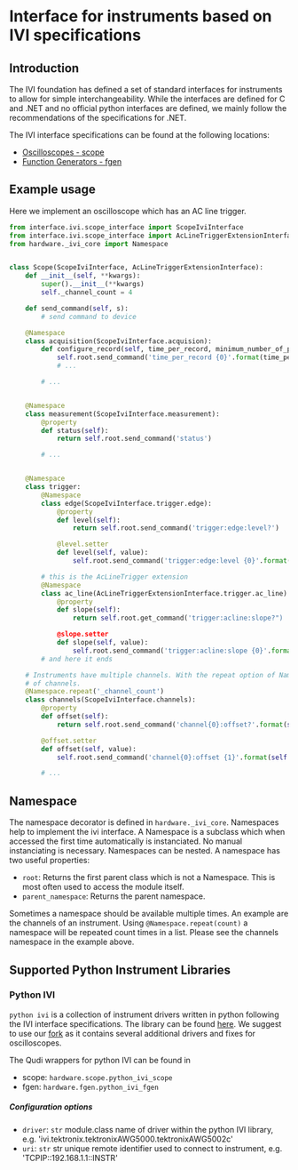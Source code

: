 # Interface for instruments based on IVI specifications

## Introduction
The IVI foundation has defined a set of standard interfaces for instruments to allow for simple
interchangeability. While the interfaces are defined for C and .NET and no official python
interfaces are defined, we mainly follow the recommendations of the specifications for .NET.

The IVI interface specifications can be found at the following locations:

- [Oscilloscopes - scope](http://www.ivifoundation.org/downloads/Class%20Specifications/IVI-4.1_Scope_2016-10-14.pdf)
- [Function Generators - fgen](http://www.ivifoundation.org/downloads/Class%20Specifications/IVI-4.3_Fgen_2016-10-14.pdf)

## Example usage

Here we implement an oscilloscope which has an AC line trigger.

```python
from interface.ivi.scope_interface import ScopeIviInterface
from interface.ivi.scope_interface import AcLineTriggerExtensionInterface
from hardware._ivi_core import Namespace


class Scope(ScopeIviInterface, AcLineTriggerExtensionInterface):
    def __init__(self, **kwargs):
        super().__init__(**kwargs)
        self._channel_count = 4

    def send_command(self, s):
        # send command to device

    @Namespace
    class acquisition(ScopeIviInterface.acquision):
        def configure_record(self, time_per_record, minimum_number_of_points, acquisition_start_time):
            self.root.send_command('time_per_record {0}'.format(time_per_record)
            # ...

        # ...


    @Namespace
    class measurement(ScopeIviInterface.measurement):
        @property
        def status(self):
            return self.root.send_command('status')

        # ...


    @Namespace
    class trigger:
        @Namespace
        class edge(ScopeIviInterface.trigger.edge):
            @property
            def level(self):
                return self.root.send_command('trigger:edge:level?')

            @level.setter
            def level(self, value):
                self.root.send_command('trigger:edge:level {0}'.format(value))

        # this is the AcLineTrigger extension
        @Namespace
        class ac_line(AcLineTriggerExtensionInterface.trigger.ac_line):
            @property
            def slope(self):
                return self.root.get_command('trigger:acline:slope?")

            @slope.setter
            def slope(self, value):
                self.root.send_command('trigger:acline:slope {0}'.format(value))
        # and here it ends

    # Instruments have multiple channels. With the repeat option of Namespace we can have a list
    # of channels.
    @Namespace.repeat('_channel_count')
    class channels(ScopeIviInterface.channels):
        @property
        def offset(self):
            return self.root.send_command('channel{0}:offset?'.format(self.index))

        @offset.setter
        def offset(self, value):
            self.root.send_command('channel{0}:offset {1}'.format(self.index, value))

        # ...
```


## Namespace

The namespace decorator is defined in `hardware._ivi_core`. Namespaces help to implement the ivi interface. A Namespace is a subclass which when accessed
the first time automatically is instanciated. No manual instanciating is necessary. Namespaces
can be nested. A namespace has two useful properties:

- `root`: Returns the first parent class which is not a Namespace. This is most often used to
          access the module itself.
- `parent_namespace`: Returns the parent namespace.

Sometimes a namespace should be available multiple times. An example are the channels of an
instrument. Using `@Namespace.repeat(count)` a namespace will be repeated count times in a list.
Please see the channels namespace in the example above.

## Supported Python Instrument Libraries

### Python IVI

`python ivi` is a collection of instrument drivers written in python following the IVI interface
specifications. The library can be found [here](https://github.com/python-ivi/python-ivi). We
suggest to use our [fork](https://github.com/qpit/python-ivi) as it contains several additional
drivers and fixes for oscilloscopes.

The Qudi wrappers for python IVI can be found in

- scope: `hardware.scope.python_ivi_scope`
- fgen: `hardware.fgen.python_ivi_fgen`

##### Configuration options

- `driver`: `str` module.class name of driver within the python IVI library,
                  e.g. 'ivi.tektronix.tektronixAWG5000.tektronixAWG5002c'
- `uri`: `str` str unique remote identifier used to connect to instrument,
               e.g. 'TCPIP::192.168.1.1::INSTR'